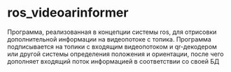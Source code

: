 # ros_videoarinformer
Программа, реализованная в концепции системы ros, для отрисовки дополнительной информации на видеопотоке с топика. Программа подписывается на топики с входящим видеопотоком и qr-декодером или другой системы определения положения и ориентации, после чего дополняет входящий поток информацией в соответствии со своей БД
